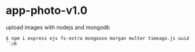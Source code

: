 # app-photo-v1.0
upload images with nodejs and mongodb

```
$ npm i express ejs fs-extra mongoose morgan multer timeago.js uuid
``○6